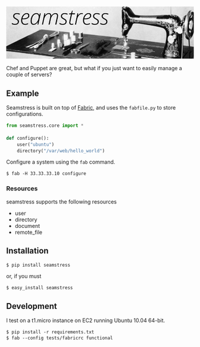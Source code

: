 ![Seamstress - Simple Configuration Management](https://github.com/kyleconroy/seamstress/raw/master/logo.jpg)

Chef and Puppet are great, but what if you just want to easily manage a couple of servers?

## Example

Seamstress is built on top of [Fabric](fabfile.org), and uses the `fabfile.py` to store configurations.

```python
from seamstress.core import * 

def configure():
    user("ubuntu")
    directory("/var/web/hello_world")
```

Configure a system using the `fab` command.

    $ fab -H 33.33.33.10 configure

### Resources

seamstress supports the following resources

* user
* directory 
* document 
* remote_file

## Installation

    $ pip install seamstress

or, if you must

    $ easy_install seamstress

## Development

I test on a t1.micro instance on EC2 running Ubuntu 10.04 64-bit.

    $ pip install -r requirements.txt
    $ fab --config tests/fabricrc functional


